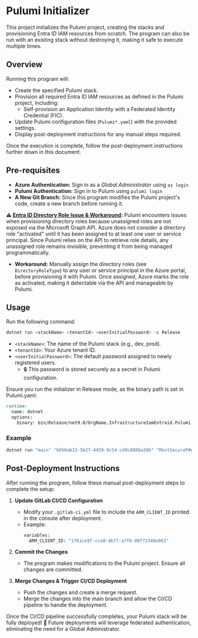 # Pulumi Initializer

This project initializes the Pulumi project, creating the stacks and provisioning Entra ID IAM resources from scratch.
The program can also be run with an existing stack without destroying it, making it safe to execute multiple times.

## Overview

Running this program will:

- Create the specified Pulumi stack.
- Provision all required Entra ID IAM resources as defined in the Pulumi project, including:
  - Self-provision an Application Identity with a Federated Identity Credential (FIC).
- Update Pulumi configuration files (`Pulumi*.yaml`) with the provided settings.
- Display post-deployment instructions for any manual steps required.

Once the execution is complete, follow the post-deployment instructions further down in this document.

## Pre-requisites

- **Azure Authentication:** Sign in as a _Global Administrator_ using `az login`
- **Pulumi Authentication:** Sign in to Pulumi using `pulumi login`
- **A New Git Branch:** Since this program modifies the Pulumi project's code, create a new branch before running it.

**⚠️ [Entra ID Directory Role Issue & Workaround](https://github.com/hashicorp/terraform-provider-azuread/issues/1526):** Pulumi encounters issues when provisioning directory roles because unassigned roles are not exposed via the Microsoft Graph API.
Azure does not consider a directory role "activated" until it has been assigned to at least one user or service principal. Since Pulumi relies on the API to retrieve role details, any unassigned role remains invisible, preventing it from being managed programmatically.
  - **Workaround:** Manually assign the directory roles (see `DirectoryRoleType`) to any user or service principal in the Azure portal, before provisioning it with Pulumi. Once assigned, Azure marks the role as activated, making it detectable via the API and manageable by Pulumi.

## Usage

Run the following command:

```sh
dotnet run <stackName> <tenantId> <userInitialPassword> -c Release
```

- `<stackName>`: The name of the Pulumi stack (e.g., dev, prod).
- `<tenantId>`: Your Azure tenant ID.
- `<userInitialPassword>`: The default password assigned to newly registered users.
  - 🔒 This password is stored securely as a secret in Pulumi configuration.

Ensure you run the initializer in Release mode, as the binary path is set in Pulumi.yaml:
```markdown
runtime:
  name: dotnet
  options:
    binary: bin/Release/net9.0/OrgName.InfrastructureIamEntraid.Pulumi.dll
```

### Example

```sh
dotnet run "main" "b050ab12-5b27-4459-9c54-cd9c888ba38b" "MostSecureP#w192!" -c Release
```

## Post-Deployment Instructions

After running the program, follow these manual post-deployment steps to complete the setup:

1. **Update GitLab CI/CD Configuration**
    - Modify your `.gitlab-ci.yml` file to include the `ARM_CLIENT_ID` printed in the console after deployment.
    - Example:
      ```sh
      variables:
        ARM_CLIENT_ID: "1761ce9f-cce0-4b77-a7f6-00f72340e063"
      ```

2. **Commit the Changes**
    - The program makes modifications to the Pulumi project. Ensure all changes are committed.

3. **Merge Changes & Trigger CI/CD Deployment**
    - Push the changes and create a merge request.
    - Merge the changes into the main branch and allow the CI/CD pipeline to handle the deployment.

Once the CI/CD pipeline successfully completes, your Pulumi stack will be fully deployed! 🚀
Future deployments will leverage federated authentication, eliminating the need for a Global Administrator.